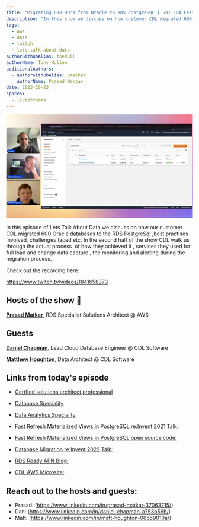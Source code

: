 ```yaml
---
title: "Migrating 600 DB's from Oracle to RDS PostgreSQL | S01 E04 Lets Talk About Data Show"
description: "In this show we discuss on how customer CDL migrated 600 Oracle databases to the RDS PostgreSql ,best practises involved, challenges faced etc. In the second half of the show CDL walk us through the actual process  of how they achieved it , services they used for full load and change data capture , the monitoring and alerting during the migration process."
tags:
  - aws
  - data
  - twitch
  - lets-talk-about-data
authorGithubAlias: toemull
authorName: Tony Mullen
additionalAuthors:
  - authorGithubAlias: pmatkar
    authorName: Prasad Maktar
date: 2023-10-23
spaces:
  - livestreams
---
```


![Screenshot from the stream or an image related to the topic](images/show4.jpg)

In this episode of Lets Talk About Data we discuss on how our customer CDL migrated 600 Oracle databases to the RDS PostgreSql ,best practises involved, challenges faced etc. In the second half of the show CDL walk us through the actual process  of how they achieved it , services they used for full load and change data capture , the monitoring and alerting during the migration process.

Check out the recording here:

https://www.twitch.tv/videos/1841658373


## Hosts of the show 🎤

[**Prasad Matkar**](https://www.linkedin.com/in/prasad-matkar-37063715/), RDS Specialist Solutions Architect @ AWS

## Guests

[**Daniel Chapman**](https://www.linkedin.com/in/daniel-chapman-a753b56b/), Lead Cloud Database Engineer @ CDL Software

[**Matthew Houghton**](https://www.linkedin.com/in/matt-houghton-06b59010a/), Data Architect @ CDL Software 



## Links from today's episode

- [Certfied solutions architect professional](https://aws.amazon.com/certification/certified-solutions-architect-professional/using-an-oracle-database-gateway-to-connect-amazon-rds-custom-for-oracle-to-postgresql/)
- [Database Speciality](https://aws.amazon.com/certification/certified-database-specialty/?ch=sec&sec=rmg&d=1)
- [Data Analytics Speciality](https://aws.amazon.com/certification/certified-data-analytics-specialty/?ch=sec&sec=rmg&d=1)

- [Fast Refresh Materialized Views in PostgreSQL re:Invent 2021 Talk: ](https://www.youtube.com/watch?v=DCLOiRMX3xE)
- [Fast Refresh Materialized Views in PostgreSQL open source code:](https://github.com/CDLSoftware/pg-mv-fast-refresh)
- [Database Migration re:Invent 2022 Talk: ](https://www.youtube.com/watch?v=0gpEbbx2Hy0)
- [RDS Ready APN Blog: ](https://aws.amazon.com/blogs/apn/amazon-rds-ready-program-expands-to-include-partner-business-application-product-category/)
- [CDL AWS Microsite: ](https://www.cdl.co.uk/aws/overview.html)

## Reach out to the hosts and guests:

- Prasad: (https://www.linkedin.com/in/prasad-matkar-37063715/)
- Dan: (https://www.linkedin.com/in/daniel-chapman-a753b56b/)
- Matt: (https://www.linkedin.com/in/matt-houghton-06b59010a/)
